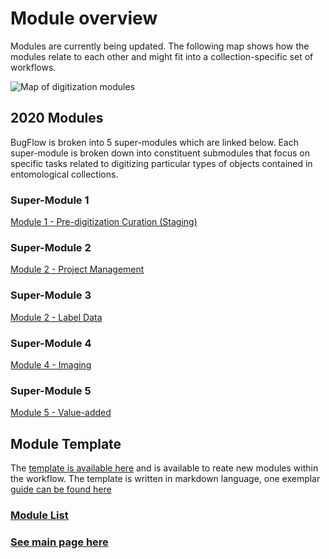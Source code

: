 # Module overview
Modules are currently being updated.  The following map shows how the modules relate to each other and might fit into a collection-specific set of workflows.

![Map of digitization modules](https://raw.githubusercontent.com/EntCollNet/BugFlow/master/modules/module_map.png)


## 2020 Modules
BugFlow is broken into 5 super-modules which are linked below.  Each super-module is broken down into constituent submodules that focus on specific tasks related to digitizing particular types of objects contained in entomological collections.

### Super-Module 1
[Module 1 - Pre-digitization Curation (Staging)](module_1/)

### Super-Module 2
[Module 2 - Project Management](module_2/)

### Super-Module 3
[Module 2 - Label Data](module_3/)

### Super-Module 4
[Module 4 - Imaging](module_4/)

### Super-Module 5
[Module 5 - Value-added](module_5/)


## Module Template
The [template is available here](module_template.md) and is available to reate new modules within the workflow.  The template is written in markdown language, one exemplar [guide can be found here](https://guides.github.com/features/mastering-markdown/)


### [Module List](https://entcollnet.github.io/BugFlow/modules/)
### [See main page here](https://entcollnet.github.io/BugFlow/)
